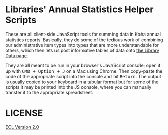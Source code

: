# Libraries' Annual Statistics Helper Scripts

These are all client-side JavaScript tools for summing data in Koha annual statistics reports. Basically, they do some of the tedious work of combining our administrative item types into types that are more understandable for others, which then lets us post informative tables of data onto [the Library Data page](https://libraries.cca.edu/about-us/about-us/library-data/).

They are all meant to be run in your browser's JavaScript console; open it up with <kbd>CMD + Option + J</kbd> on a Mac using Chrome. Then copy-paste the code of the appropriate script into the console and hit <kbd>Return</kbd>. The output is usually copied to your keyboard in a tabular format but for some of the scripts it may be printed into the JS console, where you can manually transfer it to the appropriate spreadsheet.

# LICENSE

[ECL Version 2.0](https://opensource.org/licenses/ECL-2.0)
